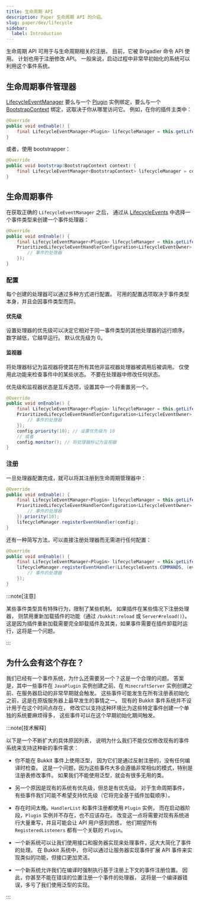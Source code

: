 ```yaml
---
title: 生命周期 API
description: Paper 生命周期 API 的介绍。
slug: paper/dev/lifecycle
sidebar:
  label: Introduction
---
```


生命周期 API 可用于与生命周期相关的注册。
目前，它被 Brigadier 命令 API 使用。
计划也用于注册修改 API。
一般来说，启动过程中非常早初始化的系统可以利用这个事件系统。

## 生命周期事件管理器

[LifecycleEventManager](jd:paper:io.papermc.paper.plugin.lifecycle.event.LifecycleEventManager) 要么与一个
[Plugin](jd:paper:org.bukkit.plugin.Plugin) 实例绑定，要么与一个
[BootstrapContext](jd:paper:io.papermc.paper.plugin.bootstrap.BootstrapContext) 绑定，这取决于你从哪里访问它。 例如，在你的插件主类中：

```java title="TestPlugin.java"
@Override
public void onEnable() {
    final LifecycleEventManager<Plugin> lifecycleManager = this.getLifecycleManager();
}
```

或者，使用 bootstrapper：

```java title="TestPluginBootstrap.java"
@Override
public void bootstrap(BootstrapContext context) {
    final LifecycleEventManager<BootstrapContext> lifecycleManager = context.getLifecycleManager();
}
```

## 生命周期事件

在获取正确的 `LifecycleEventManager` 之后，
通过从 [LifecycleEvents](jd:paper:io.papermc.paper.plugin.lifecycle.event.types.LifecycleEvents) 中选择一个事件类型来创建一个事件处理器：
```java title="TestPlugin.java"
@Override
public void onEnable() {
    final LifecycleEventManager<Plugin> lifecycleManager = this.getLifecycleManager();
    PrioritizedLifecycleEventHandlerConfiguration<LifecycleEventOwner> config = LifecycleEvents.SOME_EVENT.newHandler((event) -> {
        // 事件的处理器
    });
}
```

### 配置

每个创建的处理器可以通过多种方式进行配置。
可用的配置选项取决于事件类型本身，并且会因事件类型而异。

#### 优先级

设置处理器的优先级可以决定它相对于同一事件类型的其他处理器的运行顺序。
数字越低，它越早运行。
默认优先级为 0。

#### 监视器

将处理器标记为监视器将使其在所有其他非监视器处理器被调用后被调用。
仅使用此功能来检查事件中的某些状态。
不要在处理器中修改任何状态。

优先级和监视器状态是互斥选项，设置其中一个将重置另一个。

```java title="TestPlugin.java"
@Override
public void onEnable() {
    final LifecycleEventManager<Plugin> lifecycleManager = this.getLifecycleManager();
    PrioritizedLifecycleEventHandlerConfiguration<LifecycleEventOwner> config = LifecycleEvents.SOME_EVENT.newHandler((event) -> {
        // 事件的处理器
    });
    config.priority(10); // 设置优先级为 10
    // 或者
    config.monitor(); // 将处理器标记为监视器
}
```

### 注册

一旦处理器配置完成，就可以将其注册到生命周期管理器中：

```java title="TestPlugin.java"
@Override
public void onEnable() {
    final LifecycleEventManager<Plugin> lifecycleManager = this.getLifecycleManager();
    PrioritizedLifecycleEventHandlerConfiguration<LifecycleEventOwner> config = LifecycleEvents.SOME_EVENT.newHandler((event) -> {
        // 事件的处理器
    }).priority(10);
    lifecycleManager.registerEventHandler(config);
}
```
还有一种简写方法，可以直接注册处理器而无需进行任何配置：

```java title="TestPlugin.java"
@Override
public void onEnable() {
    final LifecycleEventManager<Plugin> lifecycleManager = this.getLifecycleManager();
    lifecycleManager.registerEventHandler(LifecycleEvents.COMMANDS, (event) -> {
        // 事件的处理器
    });
}
```

:::note[注意]

某些事件类型具有特殊行为，限制了某些机制。
如果插件在某些情况下注册处理器，
则禁用重新加载插件的功能（通过 `/bukkit:reload` 或 `Server#reload()`）。
这是因为插件重新加载需要完全卸载插件及其类，如果事件需要在插件卸载时运行，这将是一个问题。

:::

## 为什么会有这个存在？

我们已经有一个事件系统，为什么还需要另一个？这是一个合理的问题。
答案是，其中一些事件在 `JavaPlugin`
实例创建之前、在 `MinecraftServer` 实例创建之前、在服务器启动的非常早期就会触发。
这些事件可能发生在所有注册表初始化之前，这是在原版服务器上最早发生的事情之一。
现有的 Bukkit 事件系统并不设计用于在这个时间点存在，
修改它以支持这种环境比为这些特定事件创建一个单独的系统要麻烦得多，
这些事件可以在这个早期初始化期间触发。

:::note[技术解释]

以下是一个不断扩大的具体原因列表，
说明为什么我们不能仅仅修改现有的事件系统来支持这种新的事件需求：

- 你不能在 Bukkit 事件上使用泛型，
  因为它们是通过反射注册的，没有任何编译时检查。
  这是一个问题，因为这些事件大多会遵循非常相似的模式，特别是注册表修改事件。
  如果我们不能使用泛型，就会有很多无用的类。

- 另一个原因是现有的系统有优先级，但总是有优先级。
  对于生命周期事件，
  有些事件我们可能不希望支持优先级（它将完全基于插件加载顺序）。

- 存在时间太晚。`HandlerList` 和事件注册都使用 `Plugin` 实例，
  而在启动器阶段，`Plugin` 实例并不存在，也不应该存在。
  改变这一点将需要对现有系统进行大量重写，并且可能会让 API 用户感到困惑，
  他们期望所有 `RegisteredListeners` 都有一个关联的 `Plugin`。

- 一个新系统可以让我们使用接口和服务器实现来处理事件，这大大简化了事件的处理。
  在 Bukkit 系统中，
  你可以通过让服务器实现事件扩展 API 事件来实现类似的功能，但接口更加灵活。

- 一个新系统允许我们在编译时强制执行基于注册上下文的事件注册位置。
  因此，你甚至不能在错误的位置注册一个事件的处理器，
  这将是一个编译器错误，多亏了我们使用泛型的实现。

:::
